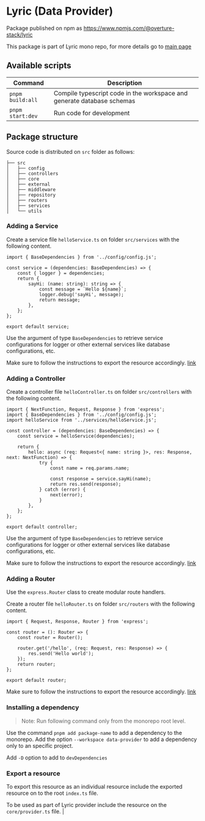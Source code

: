 # Lyric (Data Provider)

Package published on npm as https://www.npmjs.com/@overture-stack/lyric

This package is part of Lyric mono repo, for more details go to [main page](../../README.md)

## Available scripts

| Command          | Description                                                            |
| ---------------- | ---------------------------------------------------------------------- |
| `pnpm build:all` | Compile typescript code in the workspace and generate database schemas |
| `pnpm start:dev` | Run code for development                                               |

## Package structure

Source code is distributed on `src` folder as follows:

```
├── src
│   ├── config
│   ├── controllers
│   ├── core
│   ├── external
│   ├── middleware
│   ├── repository
│   ├── routers
│   ├── services
│   └── utils
```

### Adding a Service

Create a service file `helloService.ts` on folder `src/services` with the following content.

```
import { BaseDependencies } from '../config/config.js';

const service = (dependencies: BaseDependencies) => {
	const { logger } = dependencies;
	return {
		sayHi: (name: string): string => {
			const message = `Hello ${name}`;
			logger.debug('sayHi', message);
			return message;
		},
	};
};

export default service;
```

Use the argument of type `BaseDependencies` to retrieve service configurations for logger or other external services like database configurations, etc.

Make sure to follow the instructions to export the resource accordingly. [link](#export-resource)

### Adding a Controller

Create a controller file `helloController.ts` on folder `src/controllers` with the following content.

```
import { NextFunction, Request, Response } from 'express';
import { BaseDependencies } from '../config/config.js';
import helloService from '../services/helloService.js';

const controller = (dependencies: BaseDependencies) => {
    const service = helloService(dependencies);

	return {
		hello: async (req: Request<{ name: string }>, res: Response, next: NextFunction) => {
			try {
				const name = req.params.name;

				const response = service.sayHi(name);
				return res.send(response);
			} catch (error) {
				next(error);
			}
		},
	};
};

export default controller;
```

Use the argument of type `BaseDependencies` to retrieve service configurations for logger or other external services like database configurations, etc.

Make sure to follow the instructions to export the resource accordingly. [link](#export-resource)

### Adding a Router

Use the `express.Router` class to create modular route handlers.

Create a router file `helloRouter.ts` on folder `src/routers` with the following content.

```
import { Request, Response, Router } from 'express';

const router = (): Router => {
	const router = Router();

	router.get('/hello', (req: Request, res: Response) => {
		res.send('Hello world');
	});
	return router;
};

export default router;
```

Make sure to follow the instructions to export the resource accordingly. [link](#export-resource)

### Installing a dependency

> Note: Run following command only from the monorepo root level.

Use the command `pnpm add package-name` to add a dependency to the monorepo. Add the option `--workspace data-provider` to add a dependency only to an specific project.

Add `-D` option to add to `devDependencies`

### Export a resource

To export this resource as an individual resource include the exported resource on to the root `index.ts` file.

To be used as part of Lyric provider include the resource on the `core/provider.ts` file.
|
